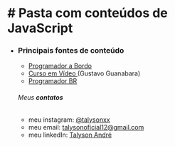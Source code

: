 # # Pasta com conteúdos de JavaScript

* ### Principais fontes de conteúdo

  * [Programador a Bordo](https://www.youtube.com/watch?v=vrSEt5J4q2Y&list=PLbA-jMwv0cuWbas947cygrzfzHIc7esmp)
  * [Curso em Vídeo ](https://www.youtube.com/watch?v=BXqUH86F-kA&list=PLntvgXM11X6pi7mW0O4ZmfUI1xDSIbmTm) (Gustavo Guanabara)
  * [Programador BR](https://www.youtube.com/c/Programadorbr)

  ###### Meus **contatos**

    * meu instagram: [@talysonxx](https://instagram.com/talysonxx)
    * meu email: talysonoficial12@gmail.com
    * meu linkedIn:  [Talyson André](https://www.linkedin.com/in/talyson-andré-101897170/)

